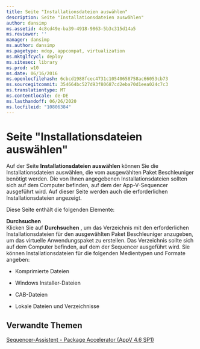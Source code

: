 ```yaml
---
title: Seite "Installationsdateien auswählen"
description: Seite "Installationsdateien auswählen"
author: dansimp
ms.assetid: 4c8cd49e-ba39-4918-9863-5b3c315d14a5
ms.reviewer: ''
manager: dansimp
ms.author: dansimp
ms.pagetype: mdop, appcompat, virtualization
ms.mktglfcycl: deploy
ms.sitesec: library
ms.prod: w10
ms.date: 06/16/2016
ms.openlocfilehash: 6cbcd1988fcec4731c10540658758ac66053cb73
ms.sourcegitcommit: 354664bc527d93f80687cd2eba70d1eea024c7c3
ms.translationtype: MT
ms.contentlocale: de-DE
ms.lasthandoff: 06/26/2020
ms.locfileid: "10806384"
---
```

# Seite "Installationsdateien auswählen"


Auf der Seite **Installationsdateien auswählen** können Sie die Installationsdateien auswählen, die vom ausgewählten Paket Beschleuniger benötigt werden. Die von Ihnen angegebenen Installationsdateien sollten sich auf dem Computer befinden, auf dem der App-V-Sequencer ausgeführt wird. Auf dieser Seite werden auch die erforderlichen Installationsdateien angezeigt.

Diese Seite enthält die folgenden Elemente:

<a href="" id="browse"></a>**Durchsuchen**  
Klicken Sie auf **Durchsuchen** , um das Verzeichnis mit den erforderlichen Installationsdateien für den ausgewählten Paket Beschleuniger anzugeben, um das virtuelle Anwendungspaket zu erstellen. Das Verzeichnis sollte sich auf dem Computer befinden, auf dem der Sequencer ausgeführt wird. Sie können Installationsdateien für die folgenden Medientypen und Formate angeben:

-   Komprimierte Dateien

-   Windows Installer-Dateien

-   CAB-Dateien

-   Lokale Dateien und Verzeichnisse

## Verwandte Themen


[Sequencer-Assistent - Package Accelerator (AppV 4.6 SP1)](sequencer-wizard---package-accelerator--appv-46-sp1-.md)

 

 





